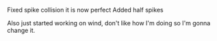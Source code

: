 Fixed spike collision it is now perfect
Added half spikes

Also just started working on wind, don't like how I'm doing so I'm gonna change it.
